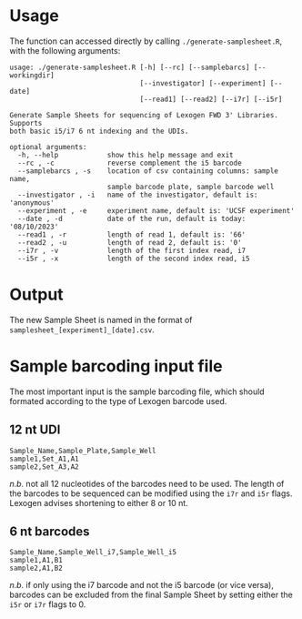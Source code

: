 # Usage
The function can accessed directly by calling `./generate-samplesheet.R`, with the following arguments:
```
usage: ./generate-samplesheet.R [-h] [--rc] [--samplebarcs] [--workingdir]
                                [--investigator] [--experiment] [--date]
                                [--read1] [--read2] [--i7r] [--i5r]

Generate Sample Sheets for sequencing of Lexogen FWD 3' Libraries. Supports
both basic i5/i7 6 nt indexing and the UDIs.

optional arguments:
  -h, --help            show this help message and exit
  --rc , -c             reverse complement the i5 barcode
  --samplebarcs , -s    location of csv containing columns: sample name,
                        sample barcode plate, sample barcode well
  --investigator , -i   name of the investigator, default is: 'anonymous'
  --experiment , -e     experiment name, default is: 'UCSF experiment'
  --date , -d           date of the run, default is today: '08/10/2023'
  --read1 , -r          length of read 1, default is: '66'
  --read2 , -u          length of read 2, default is: '0'
  --i7r , -v            length of the first index read, i7
  --i5r , -x            length of the second index read, i5
```

# Output

The new Sample Sheet is named in the format of `samplesheet_[experiment]_[date].csv`.

# Sample barcoding input file

The most important input is the sample barcoding file, which should formated according to the type of Lexogen barcode used.
## 12 nt UDI

```
Sample_Name,Sample_Plate,Sample_Well
sample1,Set_A1,A1
sample2,Set_A3,A2
```
*n.b.* not all 12 nucleotides of the barcodes need to be used. The length of the barcodes to be sequenced can be modified using the `i7r` and `i5r` flags. Lexogen advises shortening to either 8 or 10 nt.

## 6 nt barcodes

```
Sample_Name,Sample_Well_i7,Sample_Well_i5
sample1,A1,B1
sample2,A1,B2
```

*n.b.* if only using the i7 barcode and not the i5 barcode (or vice versa), barcodes can be excluded from the final Sample Sheet by setting either the `i5r` or `i7r` flags to 0.
